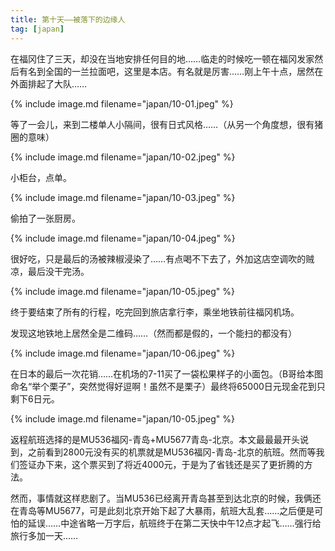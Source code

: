 ```yaml
---
title: 第十天——被落下的边缘人
tag: [japan]
---
```


在福冈住了三天，却没在当地安排任何目的地……临走的时候吃一顿在福冈发家然后有名到全国的一兰拉面吧，这里是本店。有名就是厉害……刚上午十点，居然在外面排起了大队……

{% include image.md filename="japan/10-01.jpeg" %}

等了一会儿，来到二楼单人小隔间，很有日式风格……（从另一个角度想，很有猪圈的意味）

{% include image.md filename="japan/10-02.jpeg" %}

小柜台，点单。

{% include image.md filename="japan/10-03.jpeg" %}

偷拍了一张厨房。

{% include image.md filename="japan/10-04.jpeg" %}

很好吃，只是最后的汤被辣椒浸染了……有点喝不下去了，外加这店空调吹的贼凉，最后没干完汤。

{% include image.md filename="japan/10-05.jpeg" %}

终于要结束了所有的行程，吃完回到旅店拿行李，乘坐地铁前往福冈机场。

发现这地铁地上居然全是二维码……（然而都是假的，一个能扫的都没有）

{% include image.md filename="japan/10-06.jpeg" %}

在日本的最后一次花销……在机场的7-11买了一袋松果样子的小面包。（B哥给本图命名“举个栗子”，突然觉得好逗啊！虽然不是栗子）最终将65000日元现金花到只剩下6日元。

{% include image.md filename="japan/10-05.jpeg" %}

返程航班选择的是MU536福冈-青岛+MU5677青岛-北京。本文最最最开头说到，之前看到2800元没有买的机票就是MU536福冈-青岛-北京的航班。然而等我们签证办下来，这个票买到了将近4000元，于是为了省钱还是买了更折腾的方法。

然而，事情就这样悲剧了。当MU536已经离开青岛甚至到达北京的时候，我俩还在青岛等MU5677，可是此刻北京开始下起了大暴雨，航班大乱套……之后便是可怕的延误……中途省略一万字后，航班终于在第二天快中午12点才起飞……强行给旅行多加一天……
